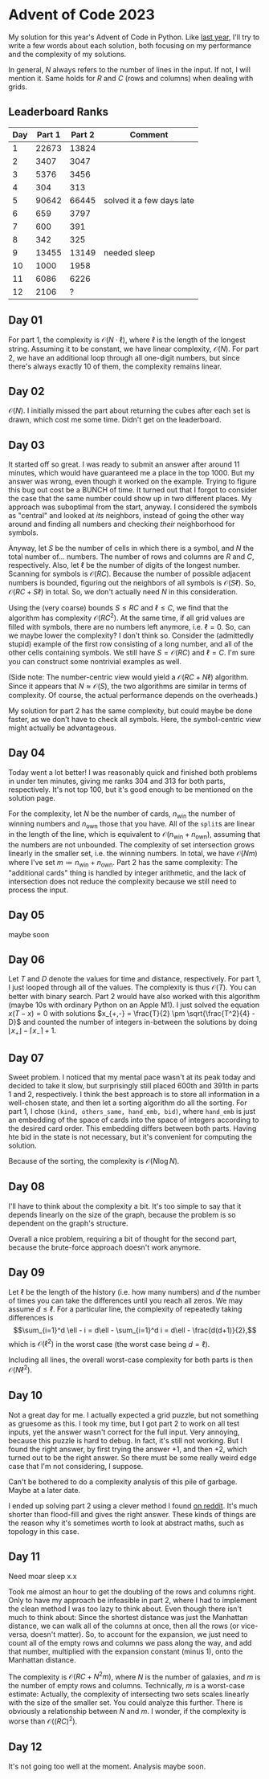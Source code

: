 # Advent of Code 2023
My solution for this year's Advent of Code in Python. Like [last year](https://github.com/ndieckow/aoc2022), I'll try to write a few words about each solution, both focusing on my performance and the complexity of my solutions.

In general, $N$ always refers to the number of lines in the input. If not, I will mention it. Same holds for $R$ and $C$ (rows and columns) when dealing with grids.

## Leaderboard Ranks

Day | Part 1 | Part 2 | Comment
----|--------|--------|--------
1   | 22673  | 13824  |
2   | 3407   | 3047   |
3   | 5376   | 3456   |
4   | 304    | 313    |
5   | 90642  | 66445  | solved it a few days late
6   | 659    | 3797   |
7   | 600    | 391    |
8   | 342    | 325    |
9   | 13455  | 13149  | needed sleep
10  | 1000   | 1958   |
11  | 6086   | 6226   |
12  | 2106   | ?      |

## Day 01
For part 1, the complexity is $\mathcal O(N \cdot \ell)$, where $\ell$ is the length of the longest string. Assuming it to be constant, we have linear complexity, $\mathcal O(N)$. For part 2, we have an additional loop through all one-digit numbers, but since there's always exactly 10 of them, the complexity remains linear.

## Day 02
$\mathcal O(N)$. I initially missed the part about returning the cubes after each set is drawn, which cost me some time. Didn't get on the leaderboard.

## Day 03
It started off so great. I was ready to submit an answer after around 11 minutes, which would have guaranteed me a place in the top 1000. But my answer was wrong, even though it worked on the example. Trying to figure this bug out cost be a BUNCH of time. It turned out that I forgot to consider the case that the same number could show up in two different places. My approach was suboptimal from the start, anyway. I considered the symbols as "central" and looked at *its* neighbors, instead of going the other way around and finding all numbers and checking *their* neighborhood for symbols.

Anyway, let $S$ be the number of cells in which there is a symbol, and $N$ the total number of... numbers. The number of rows and columns are $R$ and $C$, respectively. Also, let $\ell$ be the number of digits of the longest number. Scanning for symbols is $\mathcal O(R C)$. Because the number of possible adjacent numbers is bounded, figuring out the neighbors of all symbols is $\mathcal O(S \ell)$. So, $\mathcal O(RC + S\ell)$ in total. So, we don't actually need $N$ in this consideration.

Using the (very coarse) bounds $S \leq RC$ and $\ell \leq C$, we find that the algorithm has complexity $\mathcal O(RC^2)$. At the same time, if all grid values are filled with symbols, there are no numbers left anymore, i.e. $\ell = 0$. So, can we maybe lower the complexity? I don't think so. Consider the (admittedly stupid) example of the first row consisting of a long number, and all of the other cells containing symbols. We still have $S = \mathcal O(RC)$ and $\ell = C$. I'm sure you can construct some nontrivial examples as well.

(Side note: The number-centric view would yield a $\mathcal O(RC + N \ell)$ algorithm. Since it appears that $N \approx \mathcal O(S)$, the two algorithms are similar in terms of complexity. Of course, the actual performance depends on the overheads.)

My solution for part 2 has the same complexity, but could maybe be done faster, as we don't have to check all symbols. Here, the symbol-centric view might actually be advantageous.

## Day 04
Today went a lot better! I was reasonably quick and finished both problems in under ten minutes, giving me ranks 304 and 313 for both parts, respectively. It's not top 100, but it's good enough to be mentioned on the solution page.

For the complexity, let $N$ be the number of cards, $n_{\mathrm{win}}$ the number of winning numbers and $n_{\mathrm{own}}$ those that you have. All of the `split`s are linear in the length of the line, which is equivalent to $\mathcal O(n_\mathrm{win} + n_\mathrm{own})$, assuming that the numbers are not unbounded. The complexity of set intersection grows linearly in the smaller set, i.e. the winning numbers. In total, we have $\mathcal O(N m)$ where I've set $m \coloneqq n_\mathrm{win} + n_\mathrm{own}$. Part 2 has the same complexity: The "additional cards" thing is handled by integer arithmetic, and the lack of intersection does not reduce the complexity because we still need to process the input.

## Day 05
maybe soon

## Day 06
Let $T$ and $D$ denote the values for time and distance, respectively.
For part 1, I just looped through all of the values. The complexity is thus $\mathcal O(T)$. You can better with binary search. Part 2 would have also worked with this algorithm (maybe 10s with ordinary Python on an Apple M1). I just solved the equation $x (T-x) = 0$ with solutions $x_{+,-} = \frac{T}{2} \pm \sqrt{\frac{T^2}{4} - D}$ and counted the number of integers in-between the solutions by doing $\lfloor x_+ \rfloor - \lceil x_- \rceil + 1$.

## Day 07
Sweet problem. I noticed that my mental pace wasn't at its peak today and decided to take it slow, but surprisingly still placed 600th and 391th in parts 1 and 2, respectively.
I think the best approach is to store all information in a well-chosen state, and then let a sorting algorithm do all the sorting. For part 1, I chose `(kind, others_same, hand_emb, bid)`, where `hand_emb` is just an embedding of the space of cards into the space of integers according to the desired card order. This embedding differs between both parts. Having hte bid in the state is not necessary, but it's convenient for computing the solution.

Because of the sorting, the complexity is $\mathcal O(N \log N)$.

## Day 08
I'll have to think about the complexity a bit. It's too simple to say that it depends linearly on the size of the graph, because the problem is so dependent on the graph's structure.

Overall a nice problem, requiring a bit of thought for the second part, because the brute-force approach doesn't work anymore.

## Day 09
Let $\ell$ be the length of the history (i.e. how many numbers) and $d$ the number of times you can take the differences until you reach all zeros. We may assume $d \leq \ell$. For a particular line, the complexity of repeatedly taking differences is $$\sum_{i=1}^d \ell - i = d\ell - \sum_{i=1}^d i = d\ell - \frac{d(d+1)}{2},$$ which is $\mathcal O(\ell^2)$ in the worst case (the worst case being $d = \ell$).

Including all lines, the overall worst-case complexity for both parts is then $\mathcal O(N \ell^2)$.

## Day 10
Not a great day for me. I actually expected a grid puzzle, but not something as gruesome as this. I took my time, but I got part 2 to work on all test inputs, yet the answer wasn't correct for the full input. Very annoying, because this puzzle is hard to debug. In fact, it's still not working. But I found the right answer, by first trying the answer $+1$, and then $+2$, which turned out to be the right answer. So there must be some really weird edge case that I'm not considering, I suppose.

Can't be bothered to do a complexity analysis of this pile of garbage. Maybe at a later date.

I ended up solving part 2 using a clever method I found [on reddit](https://www.reddit.com/r/adventofcode/comments/18evyu9/comment/kcqipbx/). It's much shorter than flood-fill and gives the right answer. These kinds of things are the reason why it's sometimes worth to look at abstract maths, such as topology in this case.

## Day 11
Need moar sleep x.x

Took me almost an hour to get the doubling of the rows and columns right. Only to have my approach be infeasible in part 2, where I had to implement the clean method I was too lazy to think about. Even though there isn't much to think about: Since the shortest distance was just the Manhattan distance, we can walk all of the columns at once, then all the rows (or vice-versa, doesn't matter). So, to account for the expansion, we just need to count all of the empty rows and columns we pass along the way, and add that number, multiplied with the expansion constant (minus 1), onto the Manhattan distance.

The complexity is $\mathcal O(R C + N^2 m)$, where $N$ is the number of galaxies, and $m$ is the number of empty rows and columns. Technically, $m$ is a worst-case estimate: Actually, the complexity of intersecting two sets scales linearly with the size of the smaller set. You could analyze this further. There is obviously a relationship between $N$ and $m$. I wonder, if the complexity is worse than $\mathcal O((RC)^2)$.

## Day 12
It's not going too well at the moment. Analysis maybe soon.